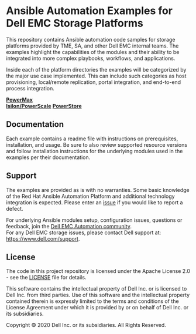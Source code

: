 # Ansible Automation Examples for Dell EMC Storage Platforms
This repository contains Ansible automation code samples for storage platforms provided by TME, SA, and other Dell EMC internal teams.  The examples highlight the capabilities of the modules and their ability to be integrated into more complex playbooks, workflows, and applications.

Inside each of the platform directories the examples will be categorized by the major use case implemented.  This can include such categories as host provisioning, local/remote replication, portal integration, and end-to-end process integration.

**[PowerMax](powermax)**  
**[Isilon/PowerScale](powerscale)**
**[PowerStore](powerstore)**


## Documentation
Each example contains a readme file with instructions on prerequisites, installation, and usage.  Be sure to also review supported resource versions and follow installation instructions for the underlying modules used in the examples per their documentation.

## Support
The examples are provided as is with no warranties.  Some basic knowledge of the Red Hat Ansible Automation Platform and additional technology integration is expected.  Please enter an [issue](https://github.com/dell/ansible-storage-automation/issues) if you would like to report a defect.

For underlying Ansible modules setup, configuration issues, questions or feedback, join the [Dell EMC Automation community](https://www.dell.com/community/Automation/bd-p/Automation).  
For any Dell EMC storage issues, please contact Dell support at: https://www.dell.com/support.

## License
The code in this project repository is licensed under the Apache License 2.0 - see the [LICENSE](LICENSE) file for details.

This software contains the intellectual property of Dell Inc. or is licensed to Dell Inc. from third parties. Use of this software and the intellectual property contained therein is expressly limited to the terms and conditions of the License Agreement under which it is provided by or on behalf of Dell Inc. or its subsidiaries.

Copyright © 2020 Dell Inc. or its subsidiaries.  All Rights Reserved.

